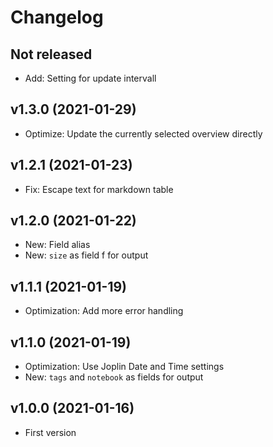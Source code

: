 # Changelog

## Not released

- Add: Setting for update intervall

## v1.3.0 (2021-01-29)

- Optimize: Update the currently selected overview directly

## v1.2.1 (2021-01-23)

- Fix: Escape text for markdown table

## v1.2.0 (2021-01-22)

- New: Field alias
- New: `size` as field f for output

## v1.1.1 (2021-01-19)

- Optimization: Add more error handling

## v1.1.0 (2021-01-19)

- Optimization: Use Joplin Date and Time settings
- New: `tags` and `notebook` as fields for output

## v1.0.0 (2021-01-16)

- First version